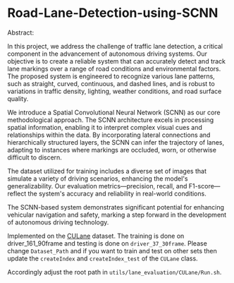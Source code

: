 # Road-Lane-Detection-using-SCNN

Abstract:   

 

In this project, we address the challenge of traffic lane detection, a critical component in the advancement of autonomous driving systems. Our objective is to create a reliable system that can accurately detect and track lane markings over a range of road conditions and environmental factors. The proposed system is engineered to recognize various lane patterns, such as straight, curved, continuous, and dashed lines, and is robust to variations in traffic density, lighting, weather conditions, and road surface quality. 

 

We introduce a Spatial Convolutional Neural Network (SCNN) as our core methodological approach. The SCNN architecture excels in processing spatial information, enabling it to interpret complex visual cues and relationships within the data. By incorporating lateral connections and hierarchically structured layers, the SCNN can infer the trajectory of lanes, adapting to instances where markings are occluded, worn, or otherwise difficult to discern. 

 

The dataset utilized for training includes a diverse set of images that simulate a variety of driving scenarios, enhancing the model's generalizability. Our evaluation metrics—precision, recall, and F1-score—reflect the system's accuracy and reliability in real-world conditions. 

 

The SCNN-based system demonstrates significant potential for enhancing vehicular navigation and safety, marking a step forward in the development of autonomous driving technology. 

Implemented on the [CULane](https://xingangpan.github.io/projects/CULane.html) dataset. The training is done on driver_161_90frame and testing is done on `driver_37_30frame`. Please change `Dataset_Path` and if you want to train and test on other sets then update the `createIndex` and `createIndex_test` of the `CULane` class.

Accordingly adjust the root path in `utils/lane_evaluation/CULane/Run.sh`.


